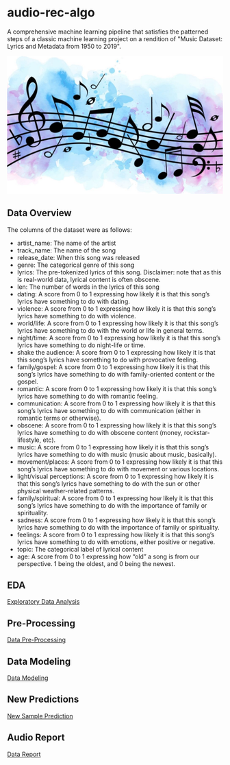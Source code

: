 # audio-rec-algo

A comprehensive machine learning pipeline that satisfies the patterned steps of a classic machine learning project on a rendition of "Music Dataset: Lyrics and Metadata from 1950 to 2019".

<div style="text-align:center">
  <img src="images/Cover.jpg">
</div>

## Data Overview

The columns of the dataset were as follows:

- artist_name: The name of the artist
- track_name: The name of the song
- release_date: When this song was released
- genre: The categorical genre of this song
- lyrics: The pre-tokenized lyrics of this song. Disclaimer: note that as this is real-world
  data, lyrical content is often obscene.
- len: The number of words in the lyrics of this song
- dating: A score from 0 to 1 expressing how likely it is that this song’s lyrics have
  something to do with dating.
- violence: A score from 0 to 1 expressing how likely it is that this song’s lyrics have
  something to do with violence.
- world/life: A score from 0 to 1 expressing how likely it is that this song’s lyrics have
  something to do with the world or life in general terms.
- night/time: A score from 0 to 1 expressing how likely it is that this song’s lyrics have
  something to do night-life or time.
- shake the audience: A score from 0 to 1 expressing how likely it is that this song’s lyrics
  have something to do with provocative feeling.
- family/gospel: A score from 0 to 1 expressing how likely it is that this song’s lyrics have
  something to do with family-oriented content or the gospel.
- romantic: A score from 0 to 1 expressing how likely it is that this song’s lyrics have
  something to do with romantic feeling.
- communication: A score from 0 to 1 expressing how likely it is that this song’s lyrics
  have something to do with communication (either in romantic terms or otherwise).
- obscene: A score from 0 to 1 expressing how likely it is that this song’s lyrics have
  something to do with obscene content (money, rockstar-lifestyle, etc).
- music: A score from 0 to 1 expressing how likely it is that this song’s lyrics have
  something to do with music (music about music, basically).
- movement/places: A score from 0 to 1 expressing how likely it is that this song’s lyrics
  have something to do with movement or various locations.
- light/visual perceptions: A score from 0 to 1 expressing how likely it is that this song’s
  lyrics have something to do with the sun or other physical weather-related patterns.
- family/spiritual: A score from 0 to 1 expressing how likely it is that this song’s lyrics
  have something to do with the importance of family or spirituality.
- sadness: A score from 0 to 1 expressing how likely it is that this song’s lyrics have
  something to do with the importance of family or spirituality.
- feelings: A score from 0 to 1 expressing how likely it is that this song’s lyrics have
  something to do with emotions, either positive or negative.
- topic: The categorical label of lyrical content
- age: A score from 0 to 1 expressing how “old” a song is from our perspective. 1 being
  the oldest, and 0 being the newest.

## EDA

[Exploratory Data Analysis](https://github.com/nasehacho/audio-rec-algo/blob/main/notebooks/01-Audio-Data-Initial-EDA.ipynb)

## Pre-Processing

[Data Pre-Processing](https://github.com/nasehacho/audio-rec-algo/blob/main/notebooks/02-Audio-Data-Pre-Processing.ipynb)

## Data Modeling

[Data Modeling](https://github.com/nasehacho/audio-rec-algo/blob/main/notebooks/03-Audio-Data-Modeling.ipynb)

## New Predictions

[New Sample Prediction](https://github.com/nasehacho/audio-rec-algo/blob/main/notebooks/04-Audio-Data-New-Sample-Prediction.ipynb)

## Audio Report

[Data Report](https://github.com/nasehacho/audio-rec-algo/blob/main/notebooks/05-Audio-Data-Report.ipynb)
